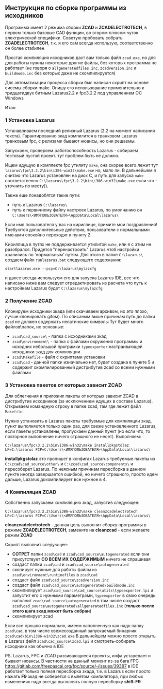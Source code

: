 ## Инструкция по сборке программы из исходников

Программа имеет 2 режима сборки **ZCAD** и **ZCADELECTROTECH**, в первом только базовые CAD функции, во втором плюсом чуток электрической специфики.
Советую пробовать собрать **ZCADELECTROTECH**, т.к. я его сам всегда использую, соответственно он более стабилен.

Простая компиляция исходников даст вам только файл `zcad.exe`, но для для работы нужны некоторые другие файлы, без которых программа не работает
(не говоря о `allgeneratedfiles.inc`, `zcadversion.inc` и `buildmode.inc` без которых даже не скомпилируется)

Для автоматизации процесса сборки был написан скрипт на основе сисемы сборки make.
Опишу его использование применительно к тридцатидвух битным Lazarus2.2 и fpc3.2.2 под управлением ОС Windows

Итак:

### 1 Установка Lazarus
Устанавливаем последний релизный Lazarus (2.2 на момент написания текста). Гарантированно зкад компилится в транковом Lazarus транковым fpc,
с релизами бывают нюансы, но они решаемы.

Запускаем, проверяем работоспособность Lazarus - собираем тестовый пустой проект. тут проблем быть не должно.

Ищем идущую в комплекте fpc утилиту `make`, она скорее всего лежит тут `lazarus\fpc\3.2.2\bin\i386-win32\make.exe` но, мало ли.
В дальнейшем я считаю что Lazarus установлен на диск C, и путь для запуска `make` соответственно `C:\lazarus\fpc\3.2.2\bin\i386-win32\make.exe`
если что - уточнить по месту)).

Также еще понадобятся такие пути:
* путь к Lazarus `C:\lazarus\`
* путь к первичному файлу настроек Lazarus, по умолчанию он `C:\Users\<ИМЯПОЛЬЗОВАТЕЛЯ>\AppData\Local\lazarus\`

Если имя пользователя у вас на кириллице, примите мои поздравления! Требуются дополнительные действия, пользователи с нормальными именами спокойно переходят к пункту 2.

Кириллица в путях не поддерживается утилитой `make`, или я с этим не разобрался. Придется "перенастроить" Lazarus чтоб настройки хранились по 'нормальным' путям.
Для этого в папке `C:\lazarus\` создаем файл `runlazarus.bat` следующего содержания:

`startlazarus.exe --pcp=C:\lazarus\mylazcfg`

и далее всегда используем его для запуска Lazarus IDE, все что написано ниже вам следует отредактировать из расчета что путь к настройкам Lazarus будет `C:\lazarus\mylazcfg`

### 2 Получение ZCAD
Клонируем исходники зкада (или скачиваем архивом, но это плохо, лучше клонировать gitом). По описаным выше причинам путь до папки `zcad` не должен содержать нелатинские символы
Тут будет много файлов\папок, но основные:
* `zcad\cad_source\` - папка с исходниками зкад
* `zcad\environment\` - папка с файлами окружения программы и исходник небольшой програмки `typeexporter` настраивающей исходники зкад для компиляции
* `zcad\Makefile` - файл с скриптами установки
* `zcad\cad` - данной папки изначально нет, будет создана в пункте 5 и содержит скомпилированный дистрибутив zcad со всеми нужными файлами

### 3 Установка пакетов от которых зависит ZCAD
Для облегчения я приложил пакеты от которых зависит ZCAD в дистрибутив исходников (за исключением идущих в составе Lazarus). Открываем командную строку в папке zcad,
там где лежит файл `Makefile`.

Нужно установить в Lazarus пакеты требуемые для компиляции зкад, пункт выполняется только один раз, для свеже установленного Lazarus, если пакеты установлены,
пропускаем данный пункт (но если что, то повторное выполнение ничего страшного не несет).
Выполняем:

`C:\lazarus\fpc\3.2.2\bin\i386-win32\make installpkgstolaz LP=C:\lazarus PCP=C:\Users\<ИМЯПОЛЬЗОВАТЕЛЯ>\AppData\Local\lazarus\`

**installpkgstolaz** это пропишет в конфигах Lazarus требуемые пакеты из `C:\zcad\cad_source\other\` и `C:\zcad\cad_source\components\` и пересоберет Lazarus.
По неясным причинам пересборка в данном пункте иногда завершается ошибкой, но ничего страшного, просто идем дальше, Lazarus докомпилирует все нужное в 4.

### 4 Компиляция ZCAD
Собственно запускаем компиляцию зкад, запустив следующее:

`C:\lazarus\fpc\3.2.2\bin\i386-win32\make cleanzcadelectrotech LP=C:\lazarus PCP=C:\Users\<ИМЯПОЛЬЗОВАТЕЛЯ>\AppData\Local\lazarus\`

**cleanzcadelectrotech** - данная цель выполнит сборку программы в режиме **ZCADELECTROTECH**, замените на **cleanzcad** - если желаете режим **ZCAD**

Скрипт выполнит следующее:

* **СОТРЕТ** папки `zcad\cad` и `zcad\cad_source\autogenerated` если они присутствует **СО ВСЕМ ИХ СОДЕРЖИМЫМ** ничего не спрашивая
* создаст папки `zcad\cad` и `zcad\cad_source\autogenerated`
* скопирует нужные для работы файлы из `zcad\environment\runtimefiles` в `zcad\cad`
* создаст файл `zcad\cad_source\zcadversion.inc`
* создаст файл `zcad\cad_source\autogenerated\buildmode.inc`
* скомпилирует `zcad\cad_source\cad_source\utils\typeexporter.lpi` и запустит его с нужными параметрами, `typeexporter` в свою очередь наполнит `zcad\cad_source\autogenerated` в том числе создаст `zcad\cad_source\autogenerated\allgeneratedfiles.inc` (**только после этого шага зкад может быть собран**)
* скомпилирует zcad

Если все прошло нормально, имеем наполненную как надо папку `zcad\cad`, в том числе свежесозданный запускаемый бинарник `zcad\cad\bin\i386-win32\zcad.exe`
В дальнейшем можно просто открыть в Lazarus файл `zcad\cad_source\zcad.lpi` и смотреть-собирать исходники как обычно в IDE

PS.
Lazarus, FPC и ZCAD развивающиеся проекты, инфа устаревает и бывают нюансы. В частности на данный момент из-за бага FPC
https://gitlab.com/freepascal.org/fpc/source/-/issues/39387 в IDE работает только полная пересборка зкада, т.е. в Lazarus если просто нажать
**F9** зкад не соберется с вылетом компилятора, при любых изменениях надо всегда выполнять полную пересборку **shift-F9**